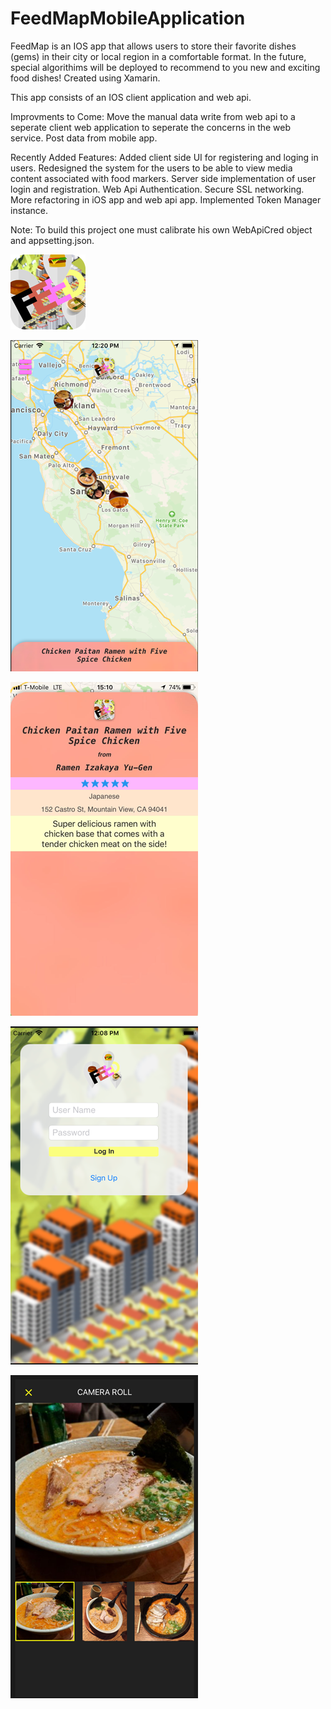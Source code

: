 # FeedMapMobileApplication
FeedMap is an IOS app that allows users to store their favorite dishes (gems) in their city or local region in a comfortable format. In the future, special algorithims will be deployed to recommend to you new and exciting food dishes! 
Created using Xamarin.

This app consists of an IOS client application and web api.


Improvments to Come:
Move the manual data write from web api to a seperate client web application to seperate the concerns in the web service.
Post data from mobile app.


Recently Added Features:
Added client side UI for registering and loging in users.
Redesigned the system for the users to be able to view media content associated with food markers.
Server side implementation of user login and registration.
Web Api Authentication.
Secure SSL networking.
More refactoring in iOS app and web api app.
Implemented Token Manager instance.

Note:
To build this project one must calibrate his own WebApiCred object and appsetting.json.


![alt text](https://github.com/anurakhan/FeedMapMobileApplication/blob/master/AppIcons/FeedMapIcon120.png)

![alt text](https://github.com/anurakhan/FeedMapMobileApplication/blob/master/FeedMapScreen1.png)

![alt text](https://github.com/anurakhan/FeedMapMobileApplication/blob/master/FeedMapScreen2.png)

![alt text](https://github.com/anurakhan/FeedMapMobileApplication/blob/master/FeedMapScreen3.png)

![alt text](https://github.com/anurakhan/FeedMapMobileApplication/blob/master/FeedMapScreen4.png)
